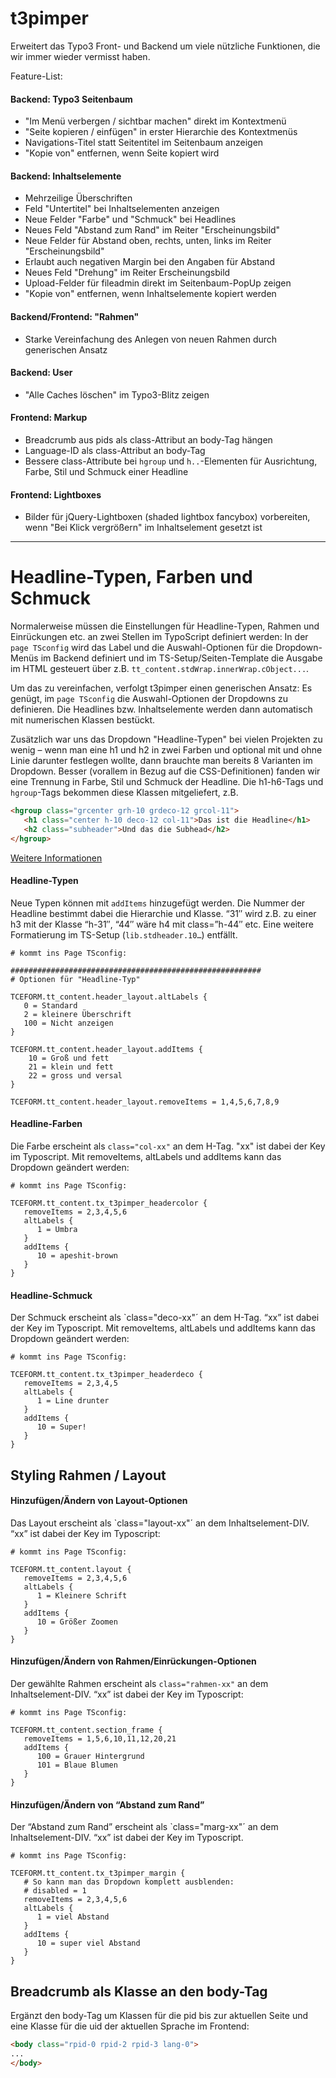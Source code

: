 # t3pimper
Erweitert das Typo3 Front- und Backend um viele nützliche Funktionen, die wir immer wieder vermisst haben.

Feature-List:

#### Backend: Typo3 Seitenbaum
+ "Im Menü verbergen / sichtbar machen" direkt im Kontextmenü
+ "Seite kopieren / einfügen" in erster Hierarchie des Kontextmenüs
+ Navigations-Titel statt Seitentitel im Seitenbaum anzeigen
+ "Kopie von" entfernen, wenn Seite kopiert wird

#### Backend: Inhaltselemente
+ Mehrzeilige Überschriften
+ Feld "Untertitel" bei Inhaltselementen anzeigen
+ Neue Felder "Farbe" und "Schmuck" bei Headlines
+ Neues Feld "Abstand zum Rand" im Reiter "Erscheinungsbild"
+ Neue Felder für Abstand oben, rechts, unten, links im Reiter "Erscheinungsbild"
+ Erlaubt auch negativen Margin bei den Angaben für Abstand
+ Neues Feld "Drehung" im Reiter Erscheinungsbild
+ Upload-Felder für fileadmin direkt im Seitenbaum-PopUp zeigen
+ "Kopie von" entfernen, wenn Inhaltselemente kopiert werden

#### Backend/Frontend: "Rahmen"
+ Starke Vereinfachung des Anlegen von neuen Rahmen durch generischen Ansatz

#### Backend: User
+ "Alle Caches löschen" im Typo3-Blitz zeigen

#### Frontend: Markup
+ Breadcrumb aus pids als class-Attribut an body-Tag hängen
+ Language-ID als class-Attribut an body-Tag
+ Bessere class-Attribute bei `hgroup` und `h..`-Elementen für Ausrichtung, Farbe, Stil und Schmuck einer Headline

#### Frontend: Lightboxes
+ Bilder für jQuery-Lightboxen (shaded lightbox fancybox) vorbereiten, wenn "Bei Klick vergrößern" im Inhaltselement gesetzt ist



---

# Headline-Typen, Farben und Schmuck
Normalerweise müssen die Einstellungen für Headline-Typen, Rahmen und Einrückungen etc. an zwei Stellen im TypoScript definiert werden: In der `page TSconfig` wird das Label und die Auswahl-Optionen für die Dropdown-Menüs im Backend definiert und im TS-Setup/Seiten-Template die Ausgabe im HTML gesteuert über z.B. `tt_content.stdWrap.innerWrap.cObject...`.

Um das zu vereinfachen, verfolgt t3pimper einen generischen Ansatz: Es genügt, im `page TSconfig` die Auswahl-Optionen der Dropdowns zu definieren. Die Headlines bzw. Inhaltselemente werden dann automatisch mit numerischen Klassen bestückt.

Zusätzlich war uns das Dropdown "Headline-Typen" bei vielen Projekten zu wenig – wenn man eine h1 und h2 in zwei Farben und optional mit und ohne Linie darunter festlegen wollte, dann brauchte man bereits 8 Varianten im Dropdown. Besser (vorallem in Bezug auf die CSS-Definitionen) fanden wir eine Trennung in Farbe, Stil und Schmuck der Headline. Die h1-h6-Tags und `hgroup`-Tags bekommen diese Klassen mitgeliefert, z.B.

```html
<hgroup class="grcenter grh-10 grdeco-12 grcol-11">
   <h1 class="center h-10 deco-12 col-11">Das ist die Headline</h1>
   <h2 class="subheader">Und das die Subhead</h2>
</hgroup>
```

[Weitere Informationen](http://labor.99grad.de/2015/01/14/t3pimper-kurzdoku/)

#### Headline-Typen
Neue Typen können mit `addItems` hinzugefügt werden. Die Nummer der Headline bestimmt dabei die Hierarchie und Klasse. “31″ wird z.B. zu einer h3 mit der Klasse “h-31″, “44″ wäre h4 mit class=”h-44″ etc. Eine weitere Formatierung im TS-Setup (`lib.stdheader.10…`) entfällt.

```
# kommt ins Page TSconfig:

########################################################
# Optionen für "Headline-Typ"

TCEFORM.tt_content.header_layout.altLabels {
   0 = Standard
   2 = kleinere Überschrift
   100 = Nicht anzeigen
}

TCEFORM.tt_content.header_layout.addItems {
	10 = Groß und fett
	21 = klein und fett
	22 = gross und versal
}

TCEFORM.tt_content.header_layout.removeItems = 1,4,5,6,7,8,9
```

#### Headline-Farben
Die Farbe erscheint als `class="col-xx"` an dem H-Tag. "xx" ist dabei der Key im Typoscript. Mit removeItems, altLabels und addItems kann das Dropdown geändert werden:
```
# kommt ins Page TSconfig:

TCEFORM.tt_content.tx_t3pimper_headercolor {
   removeItems = 2,3,4,5,6
   altLabels {
      1 = Umbra
   }
   addItems {
      10 = apeshit-brown
   }
}
```

#### Headline-Schmuck
Der Schmuck erscheint als `class="deco-xx"´ an dem H-Tag. “xx” ist dabei der Key im Typoscript. Mit removeItems, altLabels und addItems kann das Dropdown geändert werden:
```
# kommt ins Page TSconfig:

TCEFORM.tt_content.tx_t3pimper_headerdeco {
   removeItems = 2,3,4,5
   altLabels {
      1 = Line drunter
   }
   addItems {
      10 = Super!
   }
}
```

## Styling Rahmen / Layout
#### Hinzufügen/Ändern von Layout-Optionen
Das Layout erscheint als `class="layout-xx"´ an dem Inhaltselement-DIV. “xx” ist dabei der Key im Typoscript:
```
# kommt ins Page TSconfig:

TCEFORM.tt_content.layout {
   removeItems = 2,3,4,5,6
   altLabels {
      1 = Kleinere Schrift
   }
   addItems {
      10 = Größer Zoomen
   }
}
```

#### Hinzufügen/Ändern von Rahmen/Einrückungen-Optionen
Der gewählte Rahmen erscheint als `class="rahmen-xx"` an dem Inhaltselement-DIV. “xx” ist dabei der Key im Typoscript:
```
# kommt ins Page TSconfig:

TCEFORM.tt_content.section_frame {
   removeItems = 1,5,6,10,11,12,20,21
   addItems {
      100 = Grauer Hintergrund
      101 = Blaue Blumen
   }
}
```

#### Hinzufügen/Ändern von “Abstand zum Rand”
Der “Abstand zum Rand” erscheint als `class="marg-xx"´ an dem Inhaltselement-DIV. “xx” ist dabei der Key im Typoscript.
```
# kommt ins Page TSconfig:

TCEFORM.tt_content.tx_t3pimper_margin {
   # So kann man das Dropdown komplett ausblenden:
   # disabled = 1
   removeItems = 2,3,4,5,6
   altLabels {
      1 = viel Abstand
   }
   addItems {
      10 = super viel Abstand
   }
}
```

## Breadcrumb als Klasse an den body-Tag
Ergänzt den body-Tag um Klassen für die pid bis zur aktuellen Seite und eine Klasse für die uid der aktuellen Sprache im Frontend:

```html
<body class="rpid-0 rpid-2 rpid-3 lang-0">
...
</body>
```
